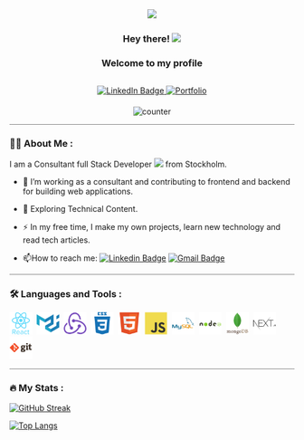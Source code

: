 <div id="header" align="center">
  <img src="https://demux.in/images/hire/codingGuy.svg" width="200"/>
  
  <h3>
    Hey there!
  <img src="https://media.giphy.com/media/hvRJCLFzcasrR4ia7z/giphy.gif" width="30px"/>
  </h3>
  <h3>Welcome to my profile </h3>
  <div id="badges" style='margin:30px 0 20px'>
    <a href="https://www.linkedin.com/in/andrea-agosta85/">
      <img src="https://img.shields.io/badge/LinkedIn-blue?style=for-the-badge&logo=linkedin&logoColor=white" alt="LinkedIn Badge"/>
    </a>
    <a href="http://agostadev.great-site.net/">
      <img src="https://img.shields.io/badge/Portfolio-brightgreen?style=for-the-badge&logoColor=white" alt="Portfolio"/>
    </a>
  </div>
  <img src="https://komarev.com/ghpvc/?username=Andrea-Agosta&style=flat-square&color=blue" alt="counter"/>
</div>
<hr style='background-color: gray;'>

### :man_technologist: About Me :
I am a Consultant full Stack Developer <img src="https://media.giphy.com/media/WUlplcMpOCEmTGBtBW/giphy.gif" width="30"> from Stockholm.

- :telescope: I’m working as a consultant and contributing to frontend and backend for building web applications.

- :seedling: Exploring Technical Content.

- :zap: In my free time, I make my own projects, learn new technology and read tech articles.

- :mailbox:How to reach me: [![Linkedin Badge](https://img.shields.io/badge/-LinkedIn-blue?style=flat&logo=Linkedin&logoColor=white)](https://www.linkedin.com/in/andrea-agosta85/)
[![Gmail Badge](https://img.shields.io/badge/-gmail-EA4335?style=flat&logo=gmail&logoColor=white)](andrea.agosta@appliedtechnology.se)

<hr style='background-color: gray;'>

### :hammer_and_wrench: Languages and Tools :

<div>
  <img src="https://github.com/devicons/devicon/blob/master/icons/react/react-original-wordmark.svg" title="React" alt="React" width="40" height="40"/>&nbsp;
  <img src="https://github.com/devicons/devicon/blob/master/icons/materialui/materialui-original.svg" title="Material UI" alt="Material UI" width="40" height="40"/>&nbsp;
  <img src="https://github.com/devicons/devicon/blob/master/icons/redux/redux-original.svg" title="Redux" alt="Redux " width="40" height="40"/>&nbsp;
  <img src="https://github.com/devicons/devicon/blob/master/icons/css3/css3-plain-wordmark.svg"  title="CSS3" alt="CSS" width="40" height="40"/>&nbsp;
  <img src="https://github.com/devicons/devicon/blob/master/icons/html5/html5-original.svg" title="HTML5" alt="HTML" width="40" height="40"/>&nbsp;
  <img src="https://github.com/devicons/devicon/blob/master/icons/javascript/javascript-original.svg" title="JavaScript" alt="JavaScript" width="40" height="40"/>&nbsp;
  <img src="https://github.com/devicons/devicon/blob/master/icons/mysql/mysql-original-wordmark.svg" title="MySQL"  alt="MySQL" width="40" height="40"/>&nbsp;
  <img src="https://github.com/devicons/devicon/blob/master/icons/nodejs/nodejs-original-wordmark.svg" title="NodeJS" alt="NodeJS" width="40" height="40"/>&nbsp;
  <img src="https://github.com/devicons/devicon/blob/master/icons/mongodb/mongodb-original-wordmark.svg" title="MongoDB" alt="MongoDB" width="40" height="40"/>&nbsp;
  <img src="https://github.com/devicons/devicon/blob/master/icons/nextjs/nextjs-original-wordmark.svg" title="NextJS" alt="NextJS" width="40" height="40"/>&nbsp;
  <img src="https://github.com/devicons/devicon/blob/master/icons/git/git-original-wordmark.svg" title="Git" alt="Git" width="40" height="40"/>
</div>

<hr style='background-color: gray;'>

### :fire: My Stats :

[![GitHub Streak](http://github-readme-streak-stats.herokuapp.com?user=Andrea-Agosta&theme=highcontrast)](https://git.io/streak-stats)

[![Top Langs](https://github-readme-stats.vercel.app/api/top-langs/?username=Andrea-Agosta&layout=compact&theme=vision-friendly-dark)](https://github.com/anuraghazra/github-readme-stats)
